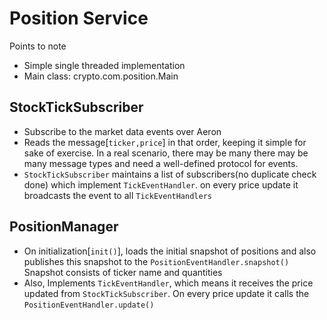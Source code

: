 # Position Service

Points to note
- Simple single threaded implementation
- Main class: crypto.com.position.Main

StockTickSubscriber
------------------------------------
- Subscribe to the market data events over Aeron
- Reads the message[```ticker,price```] in that order, keeping it simple for sake of exercise. In a real scenario, there may be many there may be many message types
  and need a well-defined protocol for events.
- ```StockTickSubscriber``` maintains a list of subscribers(no duplicate check done) which implement ```TickEventHandler```. on every price update it broadcasts the event to all ```TickEventHandlers``` 

PositionManager
--------------------------------------
- On initialization[```init()```], loads the initial snapshot of positions and also publishes this snapshot to the ```PositionEventHandler.snapshot()```
  Snapshot consists of ticker name and quantities
- Also, Implements ```TickEventHandler```, which means it receives the price updated from ```StockTickSubscriber```. On every price update it calls the ```PositionEventHandler.update()``` 





